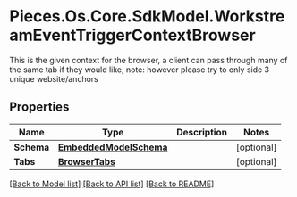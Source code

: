 # Pieces.Os.Core.SdkModel.WorkstreamEventTriggerContextBrowser
This is the given context for the browser,  a client can pass through many of the same tab if they would like,  note: however please try to only side 3 unique website/anchors

## Properties

Name | Type | Description | Notes
------------ | ------------- | ------------- | -------------
**Schema** | [**EmbeddedModelSchema**](EmbeddedModelSchema.md) |  | [optional] 
**Tabs** | [**BrowserTabs**](BrowserTabs.md) |  | [optional] 

[[Back to Model list]](../README.md#documentation-for-models) [[Back to API list]](../README.md#documentation-for-api-endpoints) [[Back to README]](../README.md)

